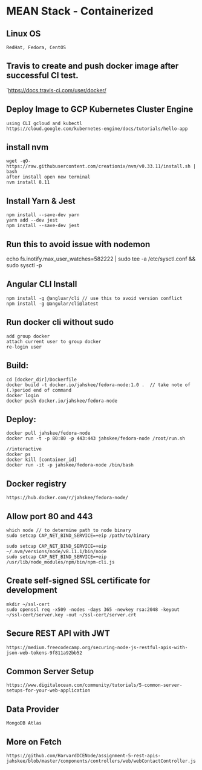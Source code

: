 # MEAN Stack - Containerized

## Linux OS
    RedHat, Fedora, CentOS

## Travis to create and push docker image after successful CI test.
`https://docs.travis-ci.com/user/docker/

## Deploy Image to GCP Kubernetes Cluster Engine
    using CLI gcloud and kubectl 
    https://cloud.google.com/kubernetes-engine/docs/tutorials/hello-app

## install nvm
    wget -qO- https://raw.githubusercontent.com/creationix/nvm/v0.33.11/install.sh | bash
    after install open new terminal
    nvm install 8.11

## Install Yarn & Jest

    npm install --save-dev yarn
    yarn add --dev jest
    npm install --save-dev jest

## Run this to avoid issue with nodemon
echo fs.inotify.max_user_watches=582222 | sudo tee -a /etc/sysctl.conf && sudo sysctl -p


## Angular CLI Install

    npm install -g @angluar/cli // use this to avoid version conflict
    npm install -g @angular/cli@latest

## Run docker cli without sudo

    add group docker
    attach current user to group docker
    re-login user
    
## Build:

    cd [docker_dir]/Dockerfile
    docker build -t docker.io/jahskee/fedora-node:1.0 .  // take note of (.)period end of command
    docker login
    docker push docker.io/jahskee/fedora-node

## Deploy:

    docker pull jahskee/fedora-node
    docker run -t -p 80:80 -p 443:443 jahskee/fedora-node /root/run.sh
    
    //interactive
    docker ps
    docker kill [container_id]
    docker run -it -p jahskee/fedora-node /bin/bash

## Docker registry
    https://hub.docker.com/r/jahskee/fedora-node/

## Allow port 80 and 443
    which node // to determine path to node binary
    sudo setcap CAP_NET_BIND_SERVICE=+eip /path/to/binary
    
    sudo setcap CAP_NET_BIND_SERVICE=+eip ~/.nvm/versions/node/v8.11.1/bin/node
    sudo setcap CAP_NET_BIND_SERVICE=+eip /usr/lib/node_modules/npm/bin/npm-cli.js

## Create self-signed SSL certificate for development

    mkdir ~/ssl-cert
    sudo openssl req -x509 -nodes -days 365 -newkey rsa:2048 -keyout ~/ssl-cert/server.key -out ~/ssl-cert/server.crt

## Secure REST API with JWT
    https://medium.freecodecamp.org/securing-node-js-restful-apis-with-json-web-tokens-9f811a92bb52

## Common Server Setup
    https://www.digitalocean.com/community/tutorials/5-common-server-setups-for-your-web-application
  
## Data Provider
    MongoDB Atlas
  
## More on Fetch
    https://github.com/HarvardDCENode/assignment-5-rest-apis-   jahskee/blob/master/components/controllers/web/webContactController.js


